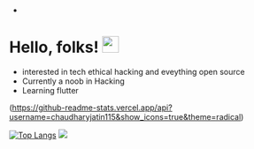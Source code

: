 -
# Hello, folks! <img src="https://cliply.co/clip/waving-hand-3d/" width="30px">
- interested in tech ethical hacking and eveything open source
- Currently a noob in Hacking 
- Learning flutter


(https://github-readme-stats.vercel.app/api?username=chaudharyjatin115&show_icons=true&theme=radical)


[![Top Langs](https://github-readme-stats.vercel.app/api/top-langs/?username=chaudharyjatin115&layout=compact)](https://github.com/chaudharyjatin115/github-readme-stats)
![](https://img.shields.io/badge/<Tech>-<Flutter>-informational?style=flat&logo=<LOGO_NAME>&logoColor=white&color=2bbc8a)
